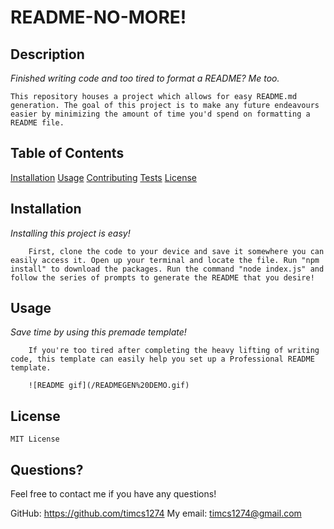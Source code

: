 # README-NO-MORE!
    
## Description
*Finished writing code and too tired to format a README? Me too.*

    This repository houses a project which allows for easy README.md generation. The goal of this project is to make any future endeavours easier by minimizing the amount of time you'd spend on formatting a README file.
    
## Table of Contents
[Installation](#installation)
[Usage](#usage)
[Contributing](#contributing)
[Tests](#tests)
[License](#license)

    

## Installation

*Installing this project is easy!*

        First, clone the code to your device and save it somewhere you can easily access it. Open up your terminal and locate the file. Run "npm install" to download the packages. Run the command "node index.js" and follow the series of prompts to generate the README that you desire!
        

## Usage

*Save time by using this premade template!*

        If you're too tired after completing the heavy lifting of writing code, this template can easily help you set up a Professional README template.
        
        ![README gif](/READMEGEN%20DEMO.gif)
        
## License

    MIT License
    

## Questions?

Feel free to contact me if you have any questions!
    
GitHub: https://github.com/timcs1274
My email: timcs1274@gmail.com